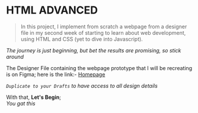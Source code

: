 # HTML ADVANCED

> In this project, I implement from scratch 
> a webpage from a designer file in my second week 
> of starting to learn about web development, 
> using HTML and CSS (yet to dive into Javascript).

*The journey is just beginning, but bet the results are promising, so stick around*

The Designer File containing the webpage prototype that I will be recreating is on Figma; here is the link:-
[Homepage](https://www.figma.com/file/yRdSGrt6hf1WYWIz8KV46f/Homepage?node-id=0%3A1)

*`Duplicate to your Drafts` to have access to all design details*

With that, **Let's Begin**;  
*You gat this*
